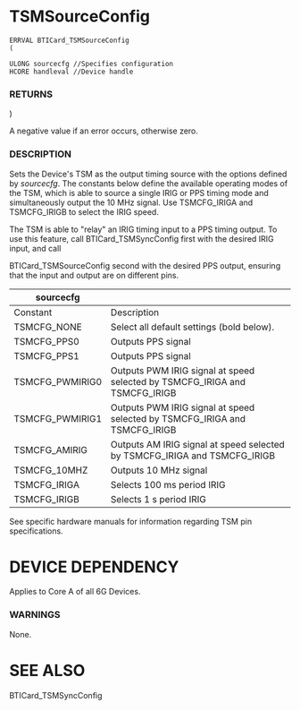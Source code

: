 # **TSMSourceConfig**

```
ERRVAL BTICard_TSMSourceConfig
(
```

```
ULONG sourcecfg //Specifies configuration 
HCORE handleval //Device handle
```
### **RETURNS**

)

A negative value if an error occurs, otherwise zero.

### **DESCRIPTION**

Sets the Device's TSM as the output timing source with the options defined by *sourcecfg*. The constants below define the available operating modes of the TSM, which is able to source a single IRIG or PPS timing mode and simultaneously output the 10 MHz signal. Use TSMCFG\_IRIGA and TSMCFG\_IRIGB to select the IRIG speed.

The TSM is able to "relay" an IRIG timing input to a PPS timing output. To use this feature, call BTICard\_TSMSyncConfig first with the desired IRIG input, and call

BTICard\_TSMSourceConfig second with the desired PPS output, ensuring that the input and output are on different pins.

| sourcecfg       |                                                                            |
|-----------------|----------------------------------------------------------------------------|
| Constant        | Description                                                                |
| TSMCFG_NONE     | Select all default settings (bold below).                                  |
| TSMCFG_PPS0     | Outputs PPS signal                                                         |
| TSMCFG_PPS1     | Outputs PPS signal                                                         |
| TSMCFG_PWMIRIG0 | Outputs PWM IRIG signal at speed selected by TSMCFG_IRIGA and TSMCFG_IRIGB |
| TSMCFG_PWMIRIG1 | Outputs PWM IRIG signal at speed selected by TSMCFG_IRIGA and TSMCFG_IRIGB |
| TSMCFG_AMIRIG   | Outputs AM IRIG signal at speed selected by TSMCFG_IRIGA and TSMCFG_IRIGB  |
| TSMCFG_10MHZ    | Outputs 10 MHz signal                                                      |
| TSMCFG_IRIGA    | Selects 100 ms period IRIG                                                 |
| TSMCFG_IRIGB    | Selects 1 s period IRIG                                                    |

See specific hardware manuals for information regarding TSM pin specifications.

# **DEVICE DEPENDENCY**

Applies to Core A of all 6G Devices.

### **WARNINGS**

None.

# **SEE ALSO**

BTICard\_TSMSyncConfig